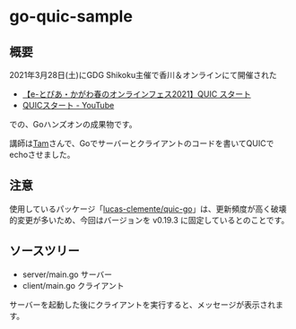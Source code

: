 # go-quic-sample

## 概要

2021年3月28日(土)にGDG Shikoku主催で香川＆オンラインにて開催された

- [【e-とぴあ・かがわ春のオンラインフェス2021】QUIC スタート](https://gdgshikoku.connpass.com/event/207750/)
- [QUICスタート - YouTube](https://www.youtube.com/watch?v=-GgVO3-TN98)

での、Goハンズオンの成果物です。

講師は[Tam](https://twitter.com/tam_x)さんで、Goでサーバーとクライアントのコードを書いてQUICでechoさせました。

## 注意

使用しているパッケージ「[lucas-clemente/quic-go](https://github.com/lucas-clemente/quic-go)」は、更新頻度が高く破壊的変更が多いため、今回はバージョンを v0.19.3 に固定しているとのことです。

## ソースツリー

- server/main.go サーバー
- client/main.go クライアント

サーバーを起動した後にクライアントを実行すると、メッセージが表示されます。
